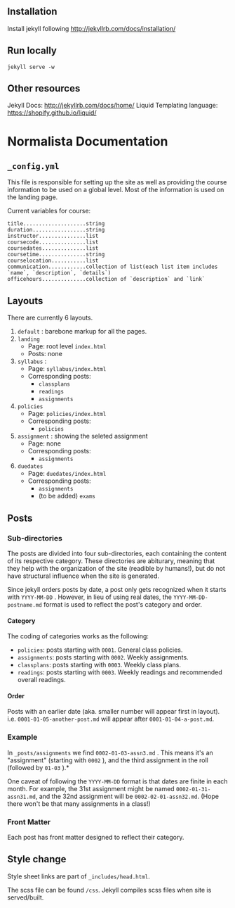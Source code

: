 ## Installation

Install jekyll following http://jekyllrb.com/docs/installation/

## Run locally

`jekyll serve -w`

## Other resources

Jekyll Docs: http://jekyllrb.com/docs/home/
Liquid Templating language: https://shopify.github.io/liquid/

# Normalista Documentation

##  `_config.yml` 

This file is responsible for setting up the site as well as providing the course information to be used on a global level. Most of the information is used on the landing page.

Current variables for course:

```
title....................string
duration.................string
instructor...............list
coursecode...............list
coursedates..............list
coursetime...............string
courselocation...........list
communication............collection of list(each list item includes `name`, `description`, `details`)
officehours..............collection of `description` and `link`
```

## Layouts

There are currently 6 layouts. 

1.  `default` : barebone markup for all the pages. 
2.  `landing` 
	- Page: root level `index.html` 
	- Posts: none
3.  `syllabus` :
	- Page: `syllabus/index.html` 
	- Corresponding posts:
		-  `classplans` 
		-  `readings` 
		-  `assignments` 
4.  `policies` 
	- Page: `policies/index.html` 
	- Corresponding posts:
		-  `policies` 
5.  `assignment` : showing the seleted assignment
	- Page: none
	- Corresponding posts:
		-  `assignments` 
6.  `duedates` 
	- Page: `duedates/index.html` 
	- Corresponding posts:
		-  `assignments` 
		- (to be added) `exams` 

## Posts

### Sub-directories

The posts are divided into four sub-directories, each containing the content of its respective category. These directories are abiturary, meaning that they help with the organization of the site (readible by humans!), but do not have structural influence when the site is generated.

Since jekyll orders posts by date, a post only gets recognized when it starts with `YYYY-MM-DD` . However, in lieu of using real dates, the `YYYY-MM-DD-postname.md` format is used to reflect the post's category and order.

#### Category

The coding of categories works as the following:

-  `policies`: posts starting with `0001`. General class policies.
-  `assignments`: posts starting with `0002`. Weekly assignments.
-  `classplans`: posts starting with `0003`. Weekly class plans.
-  `readings`: posts starting with `0003`. Weekly readings and recommended overall readings.

#### Order

Posts with an earlier date (aka. smaller number will appear first in layout). i.e. `0001-01-05-another-post.md` will appear after `0001-01-04-a-post.md`.


### Example

In `_posts/assignments` we find `0002-01-03-assn3.md` . This means it's an "assignment" (starting with `0002` ), and the third assignment in the roll (followed by `01-03` ).*

One caveat of following the `YYYY-MM-DD` format is that dates are finite in each month. For example, the 31st assignment might be named `0002-01-31-assn31.md`, and the 32nd assignment will be `0002-02-01-assn32.md`. (Hope there won't be that many assignments in a class!)

### Front Matter

Each post has front matter designed to reflect their category.

## Style change

Style sheet links are part of `_includes/head.html`.

The scss file can be found `/css`. Jekyll compiles scss files when site is served/built.